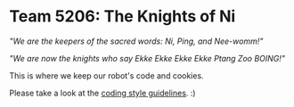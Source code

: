 Team 5206: The Knights of Ni
==================


*"We are the keepers of the sacred words: Ni, Ping, and Nee-womm!"*

*"We are now the knights who say Ekke Ekke Ekke Ekke Ptang Zoo BOING!"*

This is where we keep our robot's code and cookies.

Please take a look at the [coding style guidelines](https://github.com/DevTheDev/5206_Robotics_Code/wiki/coding-style-guidelines). :)
